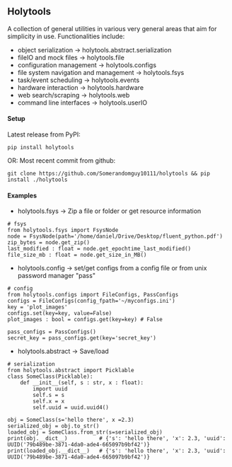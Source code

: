## Holytools
A collection of general utilities in various very general areas that aim for simplicity in use. 
Functionalities include:

- object serialization -> holytools.abstract.serialization
- fileIO and mock files -> holytools.file
- configuration management -> holytools.configs
- file system navigation and management -> holytools.fsys
- task/event scheduling -> holytools.events
- hardware interaction ->  holytools.hardware
- web search/scraping -> holytools.web
- command line interfaces -> holytools.userIO


#### Setup
Latest release from PyPI:
```
pip install holytools 
```

OR: Most recent commit from github:
```
git clone https://github.com/Somerandomguy10111/holytools && pip install ./holytools
```


#### Examples
- holytools.fsys -> Zip a file or folder or get resource information
```
# fsys
from holytools.fsys import FsysNode
node = FsysNode(path='/home/daniel/Drive/Desktop/fluent_python.pdf')
zip_bytes = node.get_zip()
last_modified : float = node.get_epochtime_last_modified()
file_size_mb : float = node.get_size_in_MB()
```
- holytools.config -> set/get configs from a config file or from unix password manager "pass" 
```
# config
from holytools.configs import FileConfigs, PassConfigs
configs = FileConfigs(config_fpath='~/myconfigs.ini')
key = 'plot_images'
configs.set(key=key, value=False)
plot_images : bool = configs.get(key=key) # False

pass_configs = PassConfigs()
secret_key = pass_configs.get(key='secret_key')
```
- holytools.abstract -> Save/load
```
# serialization
from holytools.abstract import Picklable
class SomeClass(Picklable):
    def __init__(self, s : str, x : float):
        import uuid
        self.s = s
        self.x = x
        self.uuid = uuid.uuid4()

obj = SomeClass(s='hello there', x =2.3)
serialized_obj = obj.to_str()
loaded_obj = SomeClass.from_str(s=serialized_obj)
print(obj.__dict__)          # {'s': 'hello there', 'x': 2.3, 'uuid': UUID('79b489be-3871-4da0-ade4-665097b9bf42')}
print(loaded_obj.__dict__)   # {'s': 'hello there', 'x': 2.3, 'uuid': UUID('79b489be-3871-4da0-ade4-665097b9bf42')}
```